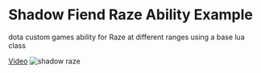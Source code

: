 # Shadow Fiend Raze Ability Example

dota custom games ability for Raze at different ranges using a base lua class

[Video](https://streamable.com/tbb91)
![shadow raze](https://i.imgur.com/7vJWwqy.png)
